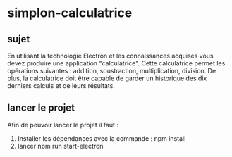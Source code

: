 # simplon-calculatrice
## sujet
En utilisant la technologie Electron et les connaissances acquises vous devez produire une application "calculatrice". Cette calculatrice permet les opérations suivantes : addition, soustraction, multiplication, division. De plus, la calculatrice doit être capable de garder un historique des dix derniers calculs et de leurs résultats.

## lancer le projet 

Afin de pouvoir lancer le projet il faut : 

1. Installer les dépendances avec la commande :  npm install
2. lancer npm run start-electron 